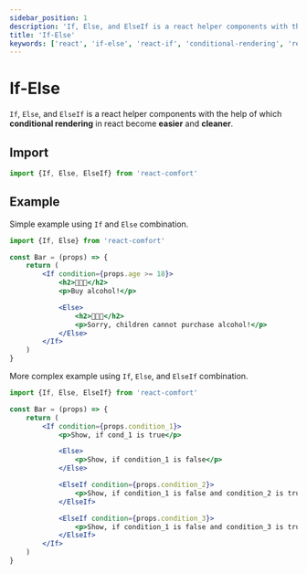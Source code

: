 ```yaml
---
sidebar_position: 1
description: 'If, Else, and ElseIf is a react helper components with the help of which conditional rendering in react become easier and cleaner.'
title: 'If-Else'
keywords: ['react', 'if-else', 'react-if', 'conditional-rendering', 'react-comfort', 'utils']
---
```


# If-Else

`If`, `Else`, and `ElseIf` is a react helper components with the help of which **conditional rendering** in react become **easier** and **cleaner**.

## Import

```js
import {If, Else, ElseIf} from 'react-comfort'
```

## Example

Simple example using `If` and `Else` combination.

```jsx
import {If, Else} from 'react-comfort'

const Bar = (props) => {
    return (
        <If condition={props.age >= 18}>
            <h2>🍺🍺🍺</h2>
            <p>Buy alcohol!</p>

            <Else>
                <h2>🚫🚫🚫</h2>
                <p>Sorry, children cannot purchase alcohol!</p>
            </Else>
        </If>
    )
}
```

More complex example using `If`, `Else`, and `ElseIf` combination.

```jsx
import {If, Else, ElseIf} from 'react-comfort'

const Bar = (props) => {
    return (
        <If condition={props.condition_1}>
            <p>Show, if cond_1 is true</p>

            <Else>
                <p>Show, if condition_1 is false</p>
            </Else>

            <ElseIf condition={props.condition_2}>
                <p>Show, if condition_1 is false and condition_2 is true</p>
            </ElseIf>

            <ElseIf condition={props.condition_3}>
                <p>Show, if condition_1 is false and condition_3 is true</p>
            </ElseIf>
        </If>
    )
}
```